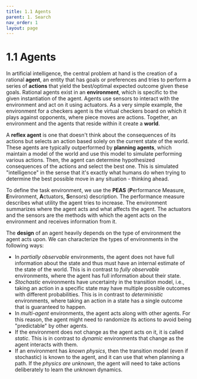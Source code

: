 ```yaml
---
title: 1.1 Agents
parent: 1. Search
nav_order: 1
layout: page
---
```


# 1.1 Agents

In artificial intelligence, the central problem at hand is the creation of a rational **agent**, an entity that has goals or preferences and tries to perform a series of **actions** that yield the best/optimal expected outcome given these goals. Rational agents exist in an **environment**, which is specific to the given instantiation of the agent. Agents use sensors to interact with the environment and act on it using actuators. As a very simple example, the environment for a checkers agent is the virtual checkers board on which it plays against opponents, where piece moves are actions. Together, an environment and the agents that reside within it create a **world**.

A **reflex agent** is one that doesn't think about the consequences of its actions but selects an action based solely on the current state of the world. These agents are typically outperformed by **planning agents**, which maintain a model of the world and use this model to simulate performing various actions. Then, the agent can determine hypothesized consequences of the actions and select the best one. This is simulated "intelligence" in the sense that it's exactly what humans do when trying to determine the best possible move in any situation - thinking ahead.

To define the task environment, we use the **PEAS** (**P**erformance Measure, **E**nvironment, **A**ctuators, **S**ensors) description. The performance measure describes what utility the agent tries to increase. The environment summarizes where the agent acts and what affects the agent. The actuators and the sensors are the methods with which the agent acts on the environment and receives information from it.

The **design** of an agent heavily depends on the type of environment the agent acts upon. We can characterize the types of environments in the following ways:

- In *partially observable* environments, the agent does not have full information about the state and thus must have an internal estimate of the state of the world. This is in contrast to *fully observable* environments, where the agent has full information about their state.
- *Stochastic* environments have uncertainty in the transition model, i.e., taking an action in a specific state may have multiple possible outcomes with different probabilities. This is in contrast to *deterministic* environments, where taking an action in a state has a single outcome that is guaranteed to happen.
- In *multi-agent* environments, the agent acts along with other agents. For this reason, the agent might need to randomize its actions to avoid being "predictable" by other agents.
- If the environment does not change as the agent acts on it, it is called *static*. This is in contrast to *dynamic* environments that change as the agent interacts with them.
- If an environment has *known physics*, then the transition model (even if stochastic) is known to the agent, and it can use that when planning a path. If the *physics are unknown*, the agent will need to take actions deliberately to learn the unknown dynamics.